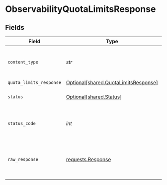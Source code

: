 # ObservabilityQuotaLimitsResponse


## Fields

| Field                                                                                 | Type                                                                                  | Required                                                                              | Description                                                                           |
| ------------------------------------------------------------------------------------- | ------------------------------------------------------------------------------------- | ------------------------------------------------------------------------------------- | ------------------------------------------------------------------------------------- |
| `content_type`                                                                        | *str*                                                                                 | :heavy_check_mark:                                                                    | HTTP response content type for this operation                                         |
| `quota_limits_response`                                                               | [Optional[shared.QuotaLimitsResponse]](../../models/shared/quotalimitsresponse.md)    | :heavy_minus_sign:                                                                    | OK                                                                                    |
| `status`                                                                              | [Optional[shared.Status]](../../models/shared/status.md)                              | :heavy_minus_sign:                                                                    | Default error response                                                                |
| `status_code`                                                                         | *int*                                                                                 | :heavy_check_mark:                                                                    | HTTP response status code for this operation                                          |
| `raw_response`                                                                        | [requests.Response](https://requests.readthedocs.io/en/latest/api/#requests.Response) | :heavy_minus_sign:                                                                    | Raw HTTP response; suitable for custom response parsing                               |